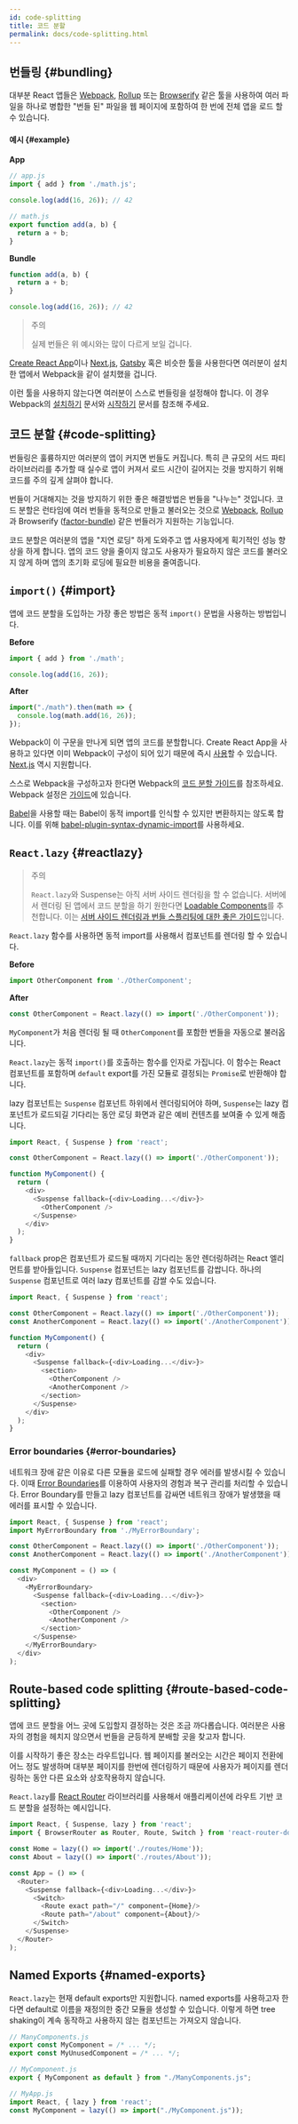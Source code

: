 ```yaml
---
id: code-splitting
title: 코드 분할
permalink: docs/code-splitting.html
---
```


## 번들링 {#bundling}

대부분 React 앱들은 [Webpack](https://webpack.js.org/), [Rollup](https://rollupjs.org/) 또는 [Browserify](http://browserify.org/) 같은 툴을 사용하여 여러 파일을 하나로 병합한 "번들 된" 파일을 웹 페이지에 포함하여 한 번에 전체 앱을 로드 할 수 있습니다.

#### 예시 {#example}

**App**

```js
// app.js
import { add } from './math.js';

console.log(add(16, 26)); // 42
```

```js
// math.js
export function add(a, b) {
  return a + b;
}
```

**Bundle**

```js
function add(a, b) {
  return a + b;
}

console.log(add(16, 26)); // 42
```

> 주의
>
> 실제 번들은 위 예시와는 많이 다르게 보일 겁니다.

[Create React App](https://github.com/facebookincubator/create-react-app)이나 [Next.js](https://github.com/zeit/next.js/), [Gatsby](https://www.gatsbyjs.org/) 혹은 비슷한 툴을 사용한다면 여러분이 설치한 앱에서 Webpack을 같이 설치했을 겁니다.

이런 툴을 사용하지 않는다면 여러분이 스스로 번들링을 설정해야 합니다. 이 경우 Webpack의 
[설치하기](https://webpack.js.org/guides/installation/) 문서와
[시작하기](https://webpack.js.org/guides/getting-started/) 문서를 참조해 주세요.

## 코드 분할 {#code-splitting}

번들링은 훌륭하지만 여러분의 앱이 커지면 번들도 커집니다. 특히 큰 규모의 서드 파티 라이브러리를 추가할 때 실수로 앱이 커져서 로드 시간이 길어지는 것을 방지하기 위해 코드를 주의 깊게 살펴야 합니다.

번들이 거대해지는 것을 방지하기 위한 좋은 해결방법은 번들을 "나누는" 것입니다.
코드 분할은 런타임에 여러 번들을 동적으로 만들고 불러오는 것으로 [Webpack](https://webpack.js.org/guides/code-splitting/), [Rollup](https://rollupjs.org/guide/en/#code-splitting)과 Browserify ([factor-bundle](https://github.com/browserify/factor-bundle)) 같은 번들러가 지원하는 기능입니다.


코드 분할은 여러분의 앱을 "지연 로딩" 하게 도와주고 앱 사용자에게 획기적인 성능 향상을 하게 합니다.
앱의 코드 양을 줄이지 않고도 사용자가 필요하지 않은 코드를 불러오지 않게 하며 앱의 초기화 로딩에 필요한 비용을 줄여줍니다.

## `import()` {#import}

 앱에 코드 분할을 도입하는 가장 좋은 방법은 동적 `import()` 문법을  사용하는 방법입니다.

**Before**

```js
import { add } from './math';

console.log(add(16, 26));
```

**After**

```js
import("./math").then(math => {
  console.log(math.add(16, 26));
});
```

Webpack이 이 구문을 만나게 되면 앱의 코드를 분할합니다.
Create React App을 사용하고 있다면 이미 Webpack이 구성이 되어 있기 때문에 즉시 [사용](https://facebook.github.io/create-react-app/docs/code-splitting)할 수 있습니다.
[Next.js](https://github.com/zeit/next.js/#dynamic-import) 역시 지원합니다.

스스로 Webpack을 구성하고자 한다면 Webpack의 
[코드 분할 가이드](https://webpack.js.org/guides/code-splitting/)를 참조하세요. Webpack 설정은 [가이드](https://gist.github.com/gaearon/ca6e803f5c604d37468b0091d9959269)에 있습니다.

[Babel](http://babeljs.io/)을 사용할 때는 Babel이 동적 import를 인식할 수 있지만 변환하지는 않도록 합니다. 이를 위해 [babel-plugin-syntax-dynamic-import](https://yarnpkg.com/en/package/babel-plugin-syntax-dynamic-import)를 사용하세요.

## `React.lazy` {#reactlazy}

> 주의
>
> `React.lazy`와 Suspense는 아직 서버 사이드 렌더링을 할 수 없습니다. 서버에서 렌더링 된 앱에서 코드 분할을 하기 원한다면 [Loadable Components](https://github.com/gregberge/loadable-components)를 추천합니다. 이는 [서버 사이드 렌더링과 번들 스플리팅에 대한 좋은 가이드](https://loadable-components.com/docs/server-side-rendering/)입니다.

`React.lazy` 함수를 사용하면 동적 import를 사용해서 컴포넌트를 렌더링 할 수 있습니다.

**Before**

```js
import OtherComponent from './OtherComponent';
```

**After**

```js
const OtherComponent = React.lazy(() => import('./OtherComponent'));
```
`MyComponent`가 처음 렌더링 될 때 `OtherComponent`를 포함한 번들을 자동으로 불러옵니다.

`React.lazy`는 동적 `import()`를 호출하는 함수를 인자로 가집니다. 이 함수는 React 컴포넌트를 포함하며 `default` export를 가진 모듈로 결정되는 `Promise`로 반환해야 합니다.

lazy 컴포넌트는 `Suspense` 컴포넌트 하위에서 렌더링되어야 하며, `Suspense`는 lazy 컴포넌트가 로드되길 기다리는 동안 로딩 화면과 같은 예비 컨텐츠를 보여줄 수 있게 해줍니다.

```js
import React, { Suspense } from 'react';

const OtherComponent = React.lazy(() => import('./OtherComponent'));

function MyComponent() {
  return (
    <div>
      <Suspense fallback={<div>Loading...</div>}>
        <OtherComponent />
      </Suspense>
    </div>
  );
}
```

`fallback` prop은 컴포넌트가 로드될 때까지 기다리는 동안 렌더링하려는 React 엘리먼트를 받아들입니다. `Suspense` 컴포넌트는 lazy 컴포넌트를 감쌉니다. 하나의 `Suspense` 컴포넌트로 여러 lazy 컴포넌트를 감쌀 수도 있습니다.


```js
import React, { Suspense } from 'react';

const OtherComponent = React.lazy(() => import('./OtherComponent'));
const AnotherComponent = React.lazy(() => import('./AnotherComponent'));

function MyComponent() {
  return (
    <div>
      <Suspense fallback={<div>Loading...</div>}>
        <section>
          <OtherComponent />
          <AnotherComponent />
        </section>
      </Suspense>
    </div>
  );
}
```

### Error boundaries {#error-boundaries}
네트워크 장애 같은 이유로 다른 모듈을 로드에 실패할 경우 에러를 발생시킬 수 있습니다. 이때 [Error Boundaries](/docs/error-boundaries.html)를 이용하여 사용자의 경험과 복구 관리를 처리할 수 있습니다.
Error Boundary를 만들고 lazy 컴포넌트를 감싸면 네트워크 장애가 발생했을 때 에러를 표시할 수 있습니다.

```js
import React, { Suspense } from 'react';
import MyErrorBoundary from './MyErrorBoundary';

const OtherComponent = React.lazy(() => import('./OtherComponent'));
const AnotherComponent = React.lazy(() => import('./AnotherComponent'));

const MyComponent = () => (
  <div>
    <MyErrorBoundary>
      <Suspense fallback={<div>Loading...</div>}>
        <section>
          <OtherComponent />
          <AnotherComponent />
        </section>
      </Suspense>
    </MyErrorBoundary>
  </div>
);
```

## Route-based code splitting {#route-based-code-splitting}

앱에 코드 분할을 어느 곳에 도입할지 결정하는 것은 조금 까다롭습니다.
여러분은 사용자의 경험을 헤치지 않으면서 번들을 균등하게 분배할 곳을 찾고자 합니다.

이를 시작하기 좋은 장소는 라우트입니다. 웹 페이지를 불러오는 시간은 페이지 전환에 어느 정도 발생하며 대부분 페이지를 한번에 렌더링하기 때문에
사용자가 페이지를 렌더링하는 동안 다른 요소와 상호작용하지 않습니다.

`React.lazy`를 [React Router](https://reacttraining.com/react-router/) 라이브러리를 사용해서 애플리케이션에 라우트 기반 코드 분할을 설정하는 예시입니다.

```js
import React, { Suspense, lazy } from 'react';
import { BrowserRouter as Router, Route, Switch } from 'react-router-dom';

const Home = lazy(() => import('./routes/Home'));
const About = lazy(() => import('./routes/About'));

const App = () => (
  <Router>
    <Suspense fallback={<div>Loading...</div>}>
      <Switch>
        <Route exact path="/" component={Home}/>
        <Route path="/about" component={About}/>
      </Switch>
    </Suspense>
  </Router>
);
```

## Named Exports {#named-exports}

`React.lazy`는 현재 default exports만 지원합니다. named exports를 사용하고자 한다면 default로 이름을 재정의한 중간 모듈을 생성할 수 있습니다. 이렇게 하면 tree shaking이 계속 동작하고 사용하지 않는 컴포넌트는 가져오지 않습니다.

```js
// ManyComponents.js
export const MyComponent = /* ... */;
export const MyUnusedComponent = /* ... */;
```

```js
// MyComponent.js
export { MyComponent as default } from "./ManyComponents.js";
```

```js
// MyApp.js
import React, { lazy } from 'react';
const MyComponent = lazy(() => import("./MyComponent.js"));
```
